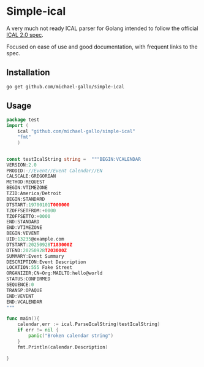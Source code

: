 # Simple-ical

A very much not ready ICAL parser for Golang intended to follow the official [ICAL 2.0 spec](https://datatracker.ietf.org/doc/html/rfc5545).

Focused on ease of use and good documentation, with frequent links to the spec.


## Installation


```sh
go get github.com/michael-gallo/simple-ical
```


## Usage

```go
package test
import (
    ical "github.com/michael-gallo/simple-ical"
    "fmt"
    )


const testIcalString string =  """BEGIN:VCALENDAR
VERSION:2.0
PRODID:-//Event//Event Calendar//EN
CALSCALE:GREGORIAN
METHOD:REQUEST
BEGIN:VTIMEZONE
TZID:America/Detroit
BEGIN:STANDARD
DTSTART:19700101T000000
TZOFFSETFROM:+0000
TZOFFSETTO:+0000
END:STANDARD
END:VTIMEZONE
BEGIN:VEVENT
UID:13235@example.com
DTSTART:20250928T183000Z
DTEND:20250928T203000Z
SUMMARY:Event Summary
DESCRIPTION:Event Description
LOCATION:555 Fake Street
ORGANIZER;CN=Org:MAILTO:hello@world
STATUS:CONFIRMED
SEQUENCE:0
TRANSP:OPAQUE
END:VEVENT
END:VCALENDAR
"""

func main(){
    calendar,err := ical.ParseIcalString(testIcalString)
    if err != nil {
        panic("Broken calendar string")
    }
    fmt.Println(calendar.Description)

}

```
